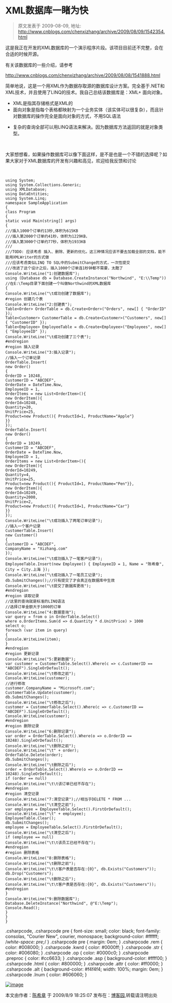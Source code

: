 # XML数据库一睹为快 
> 原文发表于 2009-08-09, 地址: http://www.cnblogs.com/chenxizhang/archive/2009/08/09/1542354.html 


这是我正在开发的XML数据库的一个演示程序片段。该项目目前还不完整，会在合适的时候开源。


有关该数据库的一些介绍，请参考


<http://www.cnblogs.com/chenxizhang/archive/2009/08/08/1541888.html>


简单地说，这是一个用XML作为数据存取源的数据库设计方案。完全基于.NET和XML技术，并且使用了LINQ的技术。我自己总结该数据库是：XML+ 面向对象。


* XML是指其存储格式是XML的
* 面向对象是指每个表格都映射为一个业务实体（该实体可以很复杂），而且针对数据库的操作完全是面向对象的方式，不用SQL语法
+ 复杂的查询全部可以用LINQ语法来解决。因为数据库方法返回的就是对象类型。


 


大家想想看，如果操作数据库可以像下面这样，是不是也是一个不错的选择呢？如果大家对于XML数据库的开发有兴趣和高见，欢迎给我反馈和讨论


 



```
using System;
using System.Collections.Generic;
using XMLDatabase;
using DataEntities;
using System.Linq;
namespace SampleApplication
{
class Program
{
static void Main(string[] args)
{
///插入1000个订单约13秒,体积为615KB
///插入第2000个订单约41秒，体积为1229KB，
///插入第3000个订单约77秒，体积为1933KB
///
///TODO: 应该考虑 插入、删除、更新的优化。这三种情况应该不要去加载全部的文档，能不能用XMLWriter的方式做
///应该考虑类似LINQ TO SQL中的SubmitChange的方式，一次性提交
///改进了这个设计之后，插入1000个订单连1秒钟都不需要，太酷了
Console.WriteLine("1:创建数据库");
using (Database db = Database.CreateInstance("Northwind", "E:\\Temp"))
//在E:\Temp目录下面创建一个叫做Northwind的XML数据库
{
Console.WriteLine("\t成功创建了数据库");
#region 创建几个表
Console.WriteLine("2:创建表");
Table<Order> OrderTable = db.Create<Order>("Orders", new[] { "OrderID" });
Table<Customer> CustomerTable = db.Create<Customer>("Customers", new[] { "CustomerID" });
Table<Employee> EmployeeTable = db.Create<Employee>("Employees", new[] { "EmployeeID" });
Console.WriteLine("\t成功创建了三个表");
#endregion
#region 插入记录
Console.WriteLine("3:插入记录");
//插入一个订单记录
OrderTable.Insert(
new Order()
{
OrderID = 10248,
CustomerID = "ABCDEF",
OrderDate = DateTime.Now,
EmployeeID = 1,
OrderItems = new List<OrderItem>(){
new OrderItem(){
OrderId=10248,
Quantity=20,
UnitPrice=25,
Product=new Product(){ ProductId=1, ProductName="Apple"}
}}
});
OrderTable.Insert(
new Order()
{
OrderID = 10249,
CustomerID = "ABCDEF",
OrderDate = DateTime.Now,
EmployeeID = 1,
OrderItems = new List<OrderItem>(){
new OrderItem(){
OrderId=10249,
Quantity=4,
UnitPrice=25,
Product=new Product(){ ProductId=1, ProductName="Pen"}},
new OrderItem(){
OrderId=10249,
Quantity=2000,
UnitPrice=2,
Product=new Product(){ ProductId=1, ProductName="Car"}
}}
});
Console.WriteLine("\t成功插入了两笔订单记录");
//插入一个客户记录
CustomerTable.Insert(
new Customer()
{
CustomerID = "ABCDEF",
CompanyName = "Xizhang.com"
});
Console.WriteLine("\t成功插入了一笔客户记录");
EmployeeTable.Insert(new Employee() { EmployeeID = 1, Name = "陈希章", City = City.上海 });
Console.WriteLine("\t成功插入了一笔员工记录");
db.SubmitChanges();//只有提交了才会真正在数据库中生效
Console.WriteLine("\t提交了数据库更改");
#endregion
#region 读取记录
//这里的查询就是标准的LINQ语法
//选择订单金额大于1000的订单
Console.WriteLine("4:数据查询");
var query = from o in OrderTable.Select()
where o.OrderItems.Sum(d => d.Quantity * d.UnitPrice) > 1000
select o;
foreach (var item in query)
{
Console.WriteLine(item);
}
#endregion
#region 更新记录
Console.WriteLine("5:更新数据");
var customer = CustomerTable.Select().Where(c => c.CustomerID == "ABCDEF").SingleOrDefault();
Console.WriteLine("\t修改之前");
Console.WriteLine(customer);
//进行修改
customer.CompanyName = "Microsoft.com";
CustomerTable.Update(customer);
db.SubmitChanges();
Console.WriteLine("\t修改之后");
customer = CustomerTable.Select().Where(c => c.CustomerID == "ABCDEF").SingleOrDefault();
Console.WriteLine(customer);
#endregion
#region 删除记录
Console.WriteLine("6:删除记录");
var order = OrderTable.Select().Where(o => o.OrderID == 10248).SingleOrDefault();
Console.WriteLine("\t删除之前");
Console.WriteLine("\t" + order);
OrderTable.Delete(order);
db.SubmitChanges();
Console.WriteLine("\t删除之后");
order = OrderTable.Select().Where(o => o.OrderID == 10248).SingleOrDefault();
if (order == null)
Console.WriteLine("\t\t该订单已经不存在");
#endregion
#region 清空记录
Console.WriteLine("7:清空记录");//相当于DELETE * FROM ...
Console.WriteLine("\t清空之前");
var employee = EmployeeTable.Select().FirstOrDefault();
Console.WriteLine("\t" + employee);
EmployeeTable.Clear();
db.SubmitChanges();
employee = EmployeeTable.Select().FirstOrDefault();
Console.WriteLine("\t清空之后");
if (employee == null)
Console.WriteLine("\t\t该员工已经不存在");
#endregion
#region 删除表格
Console.WriteLine("8:删除表格");
Console.WriteLine("\t删除之前");
Console.WriteLine("\t\t客户表是否存在:{0}", db.Exists("Customers"));
db.Drop("Customers");
Console.WriteLine("\t删除之后");
Console.WriteLine("\t\t客户表是否存在:{0}", db.Exists("Customers"));
#endregion
}
Console.WriteLine("9:删除数据库");
Database.DeleteInstance("Northwind", @"E:\Temp");
Console.Read();
}
}
}

```

.csharpcode, .csharpcode pre
{
font-size: small;
color: black;
font-family: consolas, "Courier New", courier, monospace;
background-color: #ffffff;
/*white-space: pre;*/
}
.csharpcode pre { margin: 0em; }
.csharpcode .rem { color: #008000; }
.csharpcode .kwrd { color: #0000ff; }
.csharpcode .str { color: #006080; }
.csharpcode .op { color: #0000c0; }
.csharpcode .preproc { color: #cc6633; }
.csharpcode .asp { background-color: #ffff00; }
.csharpcode .html { color: #800000; }
.csharpcode .attr { color: #ff0000; }
.csharpcode .alt
{
background-color: #f4f4f4;
width: 100%;
margin: 0em;
}
.csharpcode .lnum { color: #606060; }

[![image](./images/1542354-image_thumb.png "image")](http://images.cnblogs.com/cnblogs_com/chenxizhang/WindowsLiveWriter/XML_FFF0/image_2.png)




本文由作者：[陈希章](http://www.xizhang.com/) 于 2009/8/9 18:25:07
发布在：[博客园](http://www.cnblogs.com/chenxizhang/),转载请注明出处  


 